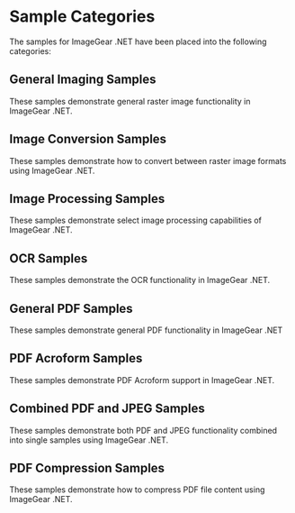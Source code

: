 # Sample Categories

The samples for ImageGear .NET have been placed into the following categories:

## General Imaging Samples

These samples demonstrate general raster image functionality in ImageGear .NET.

## Image Conversion Samples

These samples demonstrate how to convert between raster image formats using ImageGear .NET.

## Image Processing Samples

These samples demonstrate select image processing capabilities of ImageGear .NET.

## OCR Samples

These samples demonstrate the OCR functionality in ImageGear .NET.

## General PDF Samples

These samples demonstrate general PDF functionality in ImageGear .NET

## PDF Acroform Samples

These samples demonstrate PDF Acroform support in ImageGear .NET.

## Combined PDF and JPEG Samples

These samples demonstrate both PDF and JPEG functionality combined into single samples using ImageGear .NET.

## PDF Compression Samples

These samples demonstrate how to compress PDF file content using ImageGear .NET.
